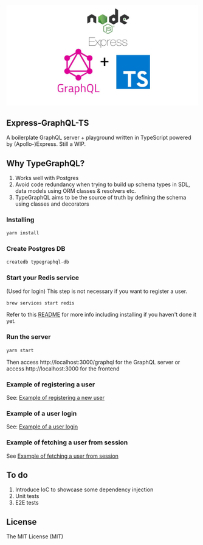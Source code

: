 <p align="center">
  <img src="public/img/logo.jpg"/>
</p>

## Express-GraphQL-TS

A boilerplate GraphQL server + playground written in TypeScript powered by (Apollo-)Express. Still a WIP.

## Why TypeGraphQL?

1. Works well with Postgres
2. Avoid code redundancy when trying to build up schema types in SDL, data models using ORM classes & resolvers etc.
3. TypeGraphQL aims to be the source of truth by defining the schema using classes and decorators

### Installing

```bash
yarn install
```

### Create Postgres DB

```bash
createdb typegraphql-db
```

### Start your Redis service

(Used for login)
This step is not necessary if you want to register a user.

```bash
brew services start redis
```

Refer to this [README](src/modules/user/login/README.md) for more info including installing if you haven't done it yet.

### Run the server

```bash
yarn start
```

Then access http://localhost:3000/graphql for the GraphQL server
or
access http://localhost:3000 for the frontend

### Example of registering a user

See: [Example of registering a new user](src/modules/user/register/example-register.md)

### Example of a user login

See: [Example of a user login](src/modules/user/login/example-login.md)

### Example of fetching a user from session

See [Example of fetching a user from session](src/modules/user/session/README.md)

## To do

1. Introduce IoC to showcase some dependency injection
2. Unit tests
3. E2E tests

## License

The MIT License (MIT)
